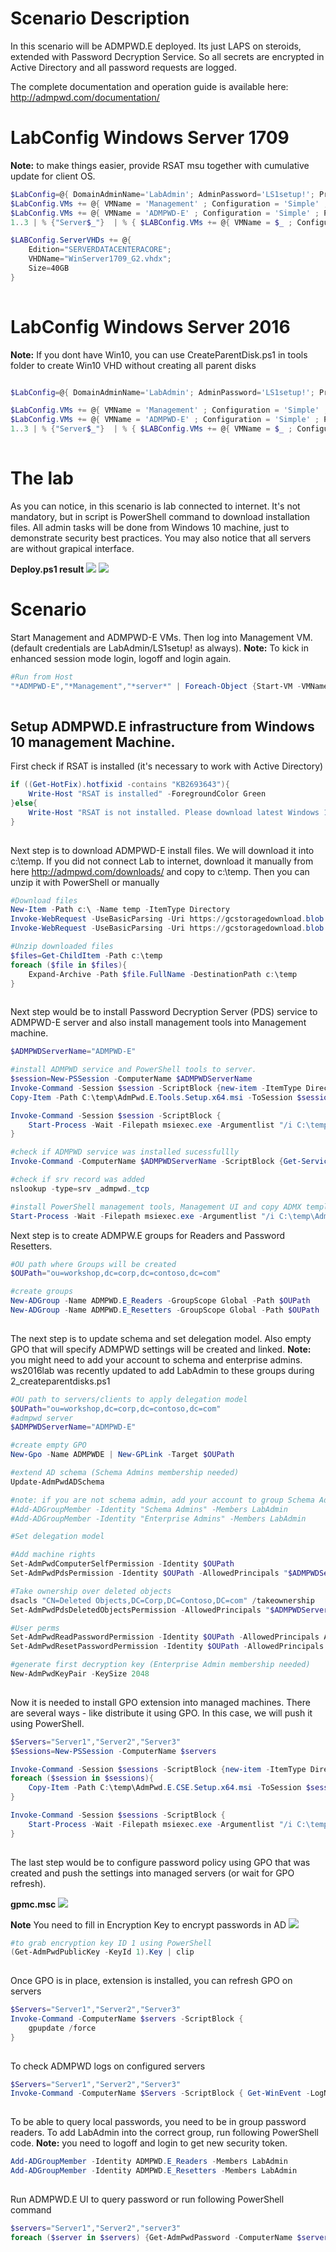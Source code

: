 # Scenario Description

In this scenario will be ADMPWD.E deployed. Its just LAPS on steroids, extended with Password Decryption Service. So all secrets are encrypted in Active Directory and all password requests are logged.

The complete documentation and operation guide is available here: http://admpwd.com/documentation/

# LabConfig Windows Server 1709

**Note:** to make things easier, provide RSAT msu together with cumulative update for client OS.

````PowerShell
$LabConfig=@{ DomainAdminName='LabAdmin'; AdminPassword='LS1setup!'; Prefix = 'ws2016lab1709-'; SwitchName = 'LabSwitch'; DCEdition='SERVERDATACENTERACORE'; CreateClientParent=$True ; ClientEdition='Enterprise' ; PullServerDC=$false; Internet=$true; AdditionalNetworksConfig=@(); VMs=@(); ServerVHDs=@()}
$LabConfig.VMs += @{ VMName = 'Management' ; Configuration = 'Simple' ; ParentVHD = 'Win10_G2.vhdx'  ; MemoryStartupBytes= 1GB ; AddToolsVHD=$True ; DisableWCF=$True }
$LabConfig.VMs += @{ VMName = 'ADMPWD-E' ; Configuration = 'Simple' ; ParentVHD = 'WinServer1709_G2.vhdx'  ; MemoryStartupBytes= 1GB }
1..3 | % {"Server$_"}  | % { $LABConfig.VMs += @{ VMName = $_ ; Configuration = 'Simple' ; ParentVHD = 'WinServer1709_G2.vhdx'  ; MemoryStartupBytes= 512MB} }

$LABConfig.ServerVHDs += @{
    Edition="SERVERDATACENTERACORE";
    VHDName="WinServer1709_G2.vhdx";
    Size=40GB
}
 
````

# LabConfig Windows Server 2016

**Note:** If you dont have Win10, you can use CreateParentDisk.ps1 in tools folder to create Win10 VHD without creating all parent disks

````PowerShell

$LabConfig=@{ DomainAdminName='LabAdmin'; AdminPassword='LS1setup!'; Prefix = 'ws2016lab-'; SwitchName = 'LabSwitch'; DCEdition='DataCenter'; AdditionalNetworksConfig=@(); VMs=@(); ServerVHDs=@(); Internet=$True ; CreateClientParent=$true}

$LabConfig.VMs += @{ VMName = 'Management' ; Configuration = 'Simple' ; ParentVHD = 'Win10_G2.vhdx'  ; MemoryStartupBytes= 1GB ; AddToolsVHD=$True ; DisableWCF=$True }
$LabConfig.VMs += @{ VMName = 'ADMPWD-E' ; Configuration = 'Simple' ; ParentVHD = 'Win2016Core_G2.vhdx'  ; MemoryStartupBytes= 1GB }
1..3 | % {"Server$_"}  | % { $LABConfig.VMs += @{ VMName = $_ ; Configuration = 'Simple' ; ParentVHD = 'Win2016Core_G2.vhdx'  ; MemoryStartupBytes= 512MB} }
 
````

# The lab

As you can notice, in this scenario is lab connected to internet. It's not mandatory, but in script is PowerShell command to download installation files. All admin tasks will be done from Windows 10 machine, just to demonstrate security best practices. You may also notice that all servers are without grapical interface.

**Deploy.ps1 result**
![](/Scenarios/ADMPWD.E/Screenshots/DeployResultWS2016.png)
![](/Scenarios/ADMPWD.E/Screenshots/DeployResultWS1709.png)

# Scenario

Start Management and ADMPWD-E VMs. Then log into Management VM. (default credentials are LabAdmin/LS1setup! as always). 
**Note:** To kick in enhanced session mode login, logoff and login again.

````PowerShell
#Run from Host
"*ADMPWD-E","*Management","*server*" | Foreach-Object {Start-VM -VMName $_}
 
````

## Setup ADMPWD.E infrastructure from Windows 10 management Machine.

First check if RSAT is installed (it's necessary to work with Active Directory)

````PowerShell
if ((Get-HotFix).hotfixid -contains "KB2693643"){
    Write-Host "RSAT is installed" -ForegroundColor Green
}else{
    Write-Host "RSAT is not installed. Please download latest Windows 10 RSAT from aka.ms/RSAT" -ForegroundColor Yellow
}
 
````

Next step is to download ADMPWD-E install files. We will download it into c:\temp. If you did not connect Lab to internet, download it manually from here http://admpwd.com/downloads/ and copy to c:\temp. Then you can unzip it with PowerShell or manually

````PowerShell
#Download files
New-Item -Path c:\ -Name temp -ItemType Directory
Invoke-WebRequest -UseBasicParsing -Uri https://gcstoragedownload.blob.core.windows.net/download/AdmPwd.E/7.5.3.0/AdmPwd.E.CSE.Setup.x64.zip -OutFile "c:\temp\AdmPwd.E.CSE.Setup.x64.zip"
Invoke-WebRequest -UseBasicParsing -Uri https://gcstoragedownload.blob.core.windows.net/download/AdmPwd.E/7.5.3.0/AdmPwd.E.Tools.Setup.x64.zip -OutFile "c:\temp\AdmPwd.E.Tools.Setup.x64.zip"

#Unzip downloaded files
$files=Get-ChildItem -Path c:\temp
foreach ($file in $files){
    Expand-Archive -Path $file.FullName -DestinationPath c:\temp
}
 
````

Next step would be to install Password Decryption Server (PDS) service to ADMPWD-E server and also install management tools into Management machine.

````PowerShell
$ADMPWDServerName="ADMPWD-E"

#install ADMPWD service and PowerShell tools to server.
$session=New-PSSession -ComputerName $ADMPWDServerName
Invoke-Command -Session $session -ScriptBlock {new-item -ItemType Directory -Path c:\ -Name Temp}
Copy-Item -Path C:\temp\AdmPwd.E.Tools.Setup.x64.msi -ToSession $session -Destination c:\temp

Invoke-Command -Session $session -ScriptBlock {
    Start-Process -Wait -Filepath msiexec.exe -Argumentlist "/i C:\temp\AdmPwd.E.Tools.Setup.x64.msi ADDLOCAL=Management.PS,PDS /q"
}

#check if ADMPWD service was installed sucessfullly
Invoke-Command -ComputerName $ADMPWDServerName -ScriptBlock {Get-Service -Name AdmPwd.E.PDS}

#check if srv record was added
nslookup -type=srv _admpwd._tcp

#install PowerShell management tools, Management UI and copy ADMX template to policy store
Start-Process -Wait -Filepath msiexec.exe -Argumentlist "/i C:\temp\AdmPwd.E.Tools.Setup.x64.msi ADDLOCAL=Management.PS,Management.ADMX,Management.UI /q"

````

Next step is to create ADMPW.E groups for Readers and Password Resetters.

````PowerShell
#OU path where Groups will be created
$OUPath="ou=workshop,dc=corp,dc=contoso,dc=com"

#create groups
New-ADGroup -Name ADMPWD.E_Readers -GroupScope Global -Path $OUPath
New-ADGroup -Name ADMPWD.E_Resetters -GroupScope Global -Path $OUPath
 
````

The next step is to update schema and set delegation model. Also empty GPO that will specify ADMPWD settings will be created and linked.
**Note:** you might need to add your account to schema and enterprise admins. ws2016lab was recently updated to add LabAdmin to these groups during 2_createparentdisks.ps1

````PowerShell
#OU path to servers/clients to apply delegation model
$OUPath="ou=workshop,dc=corp,dc=contoso,dc=com"
#admpwd server
$ADMPWDServerName="ADMPWD-E"

#create empty GPO
New-Gpo -Name ADMPWDE | New-GPLink -Target $OUPath

#extend AD schema (Schema Admins membership needed)
Update-AdmPwdADSchema

#note: if you are not schema admin, add your account to group Schema Admins. Logoff/login is needed to update security token.
#Add-ADGroupMember -Identity "Schema Admins" -Members LabAdmin
#Add-ADGroupMember -Identity "Enterprise Admins" -Members LabAdmin

#Set delegation model

#Add machine rights
Set-AdmPwdComputerSelfPermission -Identity $OUPath
Set-AdmPwdPdsPermission -Identity $OUPath -AllowedPrincipals "$ADMPWDServerName$"

#Take ownership over deleted objects
dsacls "CN=Deleted Objects,DC=Corp,DC=Contoso,DC=com" /takeownership
Set-AdmPwdPdsDeletedObjectsPermission -AllowedPrincipals "$ADMPWDServerName$"

#User perms
Set-AdmPwdReadPasswordPermission -Identity $OUPath -AllowedPrincipals ADMPWD.E_Readers
Set-AdmPwdResetPasswordPermission -Identity $OUPath -AllowedPrincipals ADMPWD.E_Resetters

#generate first decryption key (Enterprise Admin membership needed)
New-AdmPwdKeyPair -KeySize 2048
 
````

Now it is needed to install GPO extension into managed machines. There are several ways - like distribute it using GPO. In this case, we will push it using PowerShell.

````PowerShell
$Servers="Server1","Server2","Server3"
$Sessions=New-PSSession -ComputerName $servers

Invoke-Command -Session $sessions -ScriptBlock {new-item -ItemType Directory -Path c:\ -Name Temp}
foreach ($session in $sessions){
    Copy-Item -Path C:\temp\AdmPwd.E.CSE.Setup.x64.msi -ToSession $session -Destination c:\temp
}

Invoke-Command -Session $sessions -ScriptBlock {
    Start-Process -Wait -Filepath msiexec.exe -Argumentlist "/i C:\temp\AdmPwd.E.CSE.Setup.x64.msi /q"
}
 
````

The last step would be to configure password policy using GPO that was created and push the settings into managed servers (or wait for GPO refresh).

**gpmc.msc**
![](/Scenarios/ADMPWD.E/Screenshots/GPO.png)

**Note**
You need to fill in Encryption Key to encrypt passwords in AD
![](/Scenarios/ADMPWD.E/Screenshots/EncryptionKeyInGPO.png)

````PowerShell
#to grab encryption key ID 1 using PowerShell
(Get-AdmPwdPublicKey -KeyId 1).Key | clip
 
````

Once GPO is in place, extension is installed, you can refresh GPO on servers 

````PowerShell
$Servers="Server1","Server2","Server3"
Invoke-Command -ComputerName $servers -ScriptBlock {
    gpupdate /force
}
 
````

To check ADMPWD logs on configured servers

````PowerShell
$Servers="Server1","Server2","Server3"
Invoke-Command -ComputerName $Servers -ScriptBlock { Get-WinEvent -LogName Application } | where ProviderName -eq AdmPwd | Sort-Object PSComputerName | Format-Table -AutoSize
 
````

To be able to query local passwords, you need to be in group password readers. To add LabAdmin into the correct group, run following PowerShell code.
**Note:** you need to logoff and login to get new security token.

````PowerShell
Add-ADGroupMember -Identity ADMPWD.E_Readers -Members LabAdmin
Add-ADGroupMember -Identity ADMPWD.E_Resetters -Members LabAdmin
 
````

Run ADMPWD.E UI to query password or run following PowerShell command

````PowerShell
$servers="Server1","Server2","server3"
foreach ($server in $servers) {Get-AdmPwdPassword -ComputerName $server}
 
````